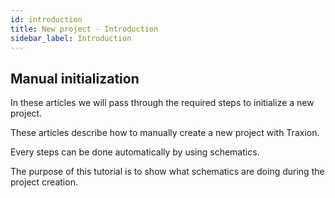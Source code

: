 ```yaml
---
id: introduction
title: New project - Introduction
sidebar_label: Introduction
---
```


## Manual initialization

In these articles we will pass through the required steps to initialize a new project.

These articles describe how to manually create a new project with Traxion.

Every steps can be done automatically by using schematics.

The purpose of this tutorial is to show what schematics are doing during the project creation.
